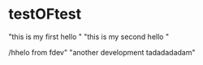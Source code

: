 # testOFtest
"this is my first hello "
"this is my second hello "

/hhelo from fdev"
"another development tadadadadam"
